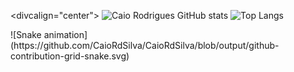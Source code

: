 
<divcalign="center">
![Caio Rodrigues GitHub stats](https://github-readme-stats.vercel.app/api?username=CaioRdSilva&show_icons=true&theme=transparent)
![Top Langs](https://github-readme-stats.vercel.app/api/top-langs/?username=CaioRdSilva&&hide=css&&show_icons=true&theme=transparent)
</div>
![Snake animation](https://github.com/CaioRdSilva/CaioRdSilva/blob/output/github-contribution-grid-snake.svg)
